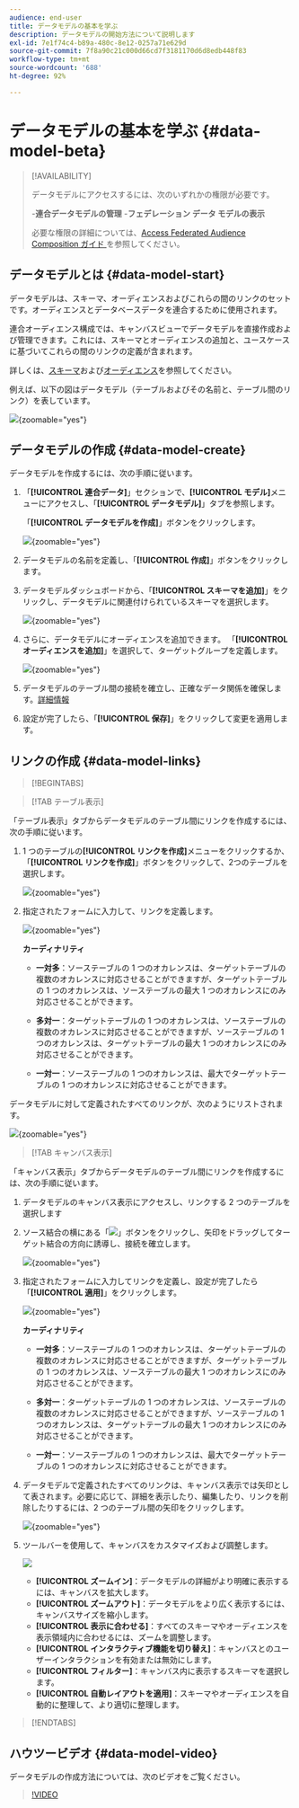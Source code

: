 ```yaml
---
audience: end-user
title: データモデルの基本を学ぶ
description: データモデルの開始方法について説明します
exl-id: 7e1f74c4-b89a-480c-8e12-0257a71e629d
source-git-commit: 7f8a90c21c000d66cd7f3181170d6d8edb448f83
workflow-type: tm+mt
source-wordcount: '688'
ht-degree: 92%

---
```



# データモデルの基本を学ぶ {#data-model-beta}

>[!AVAILABILITY]
>
>データモデルにアクセスするには、次のいずれかの権限が必要です。
>
>-**連合データモデルの管理**
>-**フェデレーション データ モデルの表示**
>
>必要な権限の詳細については、[Access Federated Audience Composition ガイド ](/help/start/feature-access.md) を参照してください。

## データモデルとは {#data-model-start}

データモデルは、スキーマ、オーディエンスおよびこれらの間のリンクのセットです。オーディエンスとデータベースデータを連合するために使用されます。

連合オーディエンス構成では、キャンバスビューでデータモデルを直接作成および管理できます。これには、スキーマとオーディエンスの追加と、ユースケースに基づいてこれらの間のリンクの定義が含まれます。

詳しくは、[スキーマ](../customer/schemas.md#schema-start)および[オーディエンス](../start/audiences.md)を参照してください。

例えば、以下の図はデータモデル（テーブルおよびその名前と、テーブル間のリンク）を表しています。

![](assets/datamodel.png){zoomable="yes"}

## データモデルの作成 {#data-model-create}

データモデルを作成するには、次の手順に従います。

1. 「**[!UICONTROL 連合データ]**」セクションで、**[!UICONTROL モデル]**&#x200B;メニューにアクセスし、「**[!UICONTROL データモデル]**」タブを参照します。

   「**[!UICONTROL データモデルを作成]**」ボタンをクリックします。

   ![](assets/datamodel_create.png){zoomable="yes"}

1. データモデルの名前を定義し、「**[!UICONTROL 作成]**」ボタンをクリックします。

1. データモデルダッシュボードから、「**[!UICONTROL スキーマを追加]**」をクリックし、データモデルに関連付けられているスキーマを選択します。

   ![](assets/datamodel_schemas.png){zoomable="yes"}

1. さらに、データモデルにオーディエンスを追加できます。 「**[!UICONTROL オーディエンスを追加]**」を選択して、ターゲットグループを定義します。

   ![](assets/datamodel-audiences.png){zoomable="yes"}

1. データモデルのテーブル間の接続を確立し、正確なデータ関係を確保します。[詳細情報](#data-model-links)

1. 設定が完了したら、「**[!UICONTROL 保存]**」をクリックして変更を適用します。

## リンクの作成 {#data-model-links}

>[!BEGINTABS]

>[!TAB テーブル表示]

「テーブル表示」タブからデータモデルのテーブル間にリンクを作成するには、次の手順に従います。

1. 1 つのテーブルの&#x200B;**[!UICONTROL リンクを作成]**&#x200B;メニューをクリックするか、「**[!UICONTROL リンクを作成]**」ボタンをクリックして、2つのテーブルを選択します。

   ![](assets/datamodel_createlinks.png){zoomable="yes"}

1. 指定されたフォームに入力して、リンクを定義します。

   ![](assets/datamodel_link.png){zoomable="yes"}

   **カーディナリティ**

   * **一対多**：ソーステーブルの 1 つのオカレンスは、ターゲットテーブルの複数のオカレンスに対応させることができますが、ターゲットテーブルの 1 つのオカレンスは、ソーステーブルの最大 1 つのオカレンスにのみ対応させることができます。

   * **多対一**：ターゲットテーブルの 1 つのオカレンスは、ソーステーブルの複数のオカレンスに対応させることができますが、ソーステーブルの 1 つのオカレンスは、ターゲットテーブルの最大 1 つのオカレンスにのみ対応させることができます。

   * **一対一**：ソーステーブルの 1 つのオカレンスは、最大でターゲットテーブルの 1 つのオカレンスに対応させることができます。

データモデルに対して定義されたすべてのリンクが、次のようにリストされます。

![](assets/datamodel_alllinks.png){zoomable="yes"}

>[!TAB キャンバス表示]

「キャンバス表示」タブからデータモデルのテーブル間にリンクを作成するには、次の手順に従います。

1. データモデルのキャンバス表示にアクセスし、リンクする 2 つのテーブルを選択します

1. ソース結合の横にある「![](assets/do-not-localize/Smock_AddCircle_18_N.svg)」ボタンをクリックし、矢印をドラッグしてターゲット結合の方向に誘導し、接続を確立します。

   ![](assets/datamodel.gif){zoomable="yes"}

1. 指定されたフォームに入力してリンクを定義し、設定が完了したら「**[!UICONTROL 適用]**」をクリックします。

   ![](assets/datamodel-canvas-1.png){zoomable="yes"}

   **カーディナリティ**

   * **一対多**：ソーステーブルの 1 つのオカレンスは、ターゲットテーブルの複数のオカレンスに対応させることができますが、ターゲットテーブルの 1 つのオカレンスは、ソーステーブルの最大 1 つのオカレンスにのみ対応させることができます。

   * **多対一**：ターゲットテーブルの 1 つのオカレンスは、ソーステーブルの複数のオカレンスに対応させることができますが、ソーステーブルの 1 つのオカレンスは、ターゲットテーブルの最大 1 つのオカレンスにのみ対応させることができます。

   * **一対一**：ソーステーブルの 1 つのオカレンスは、最大でターゲットテーブルの 1 つのオカレンスに対応させることができます。

1. データモデルで定義されたすべてのリンクは、キャンバス表示では矢印として表されます。必要に応じて、詳細を表示したり、編集したり、リンクを削除したりするには、2 つのテーブル間の矢印をクリックします。

   ![](assets/datamodel-canvas-2.png){zoomable="yes"}

1. ツールバーを使用して、キャンバスをカスタマイズおよび調整します。

   ![](assets/datamodel-canvas-3.png)

   * **[!UICONTROL ズームイン]**：データモデルの詳細がより明確に表示するには、キャンバスを拡大します。
   * **[!UICONTROL ズームアウト]**：データモデルをより広く表示するには、キャンバスサイズを縮小します。
   * **[!UICONTROL 表示に合わせる]**：すべてのスキーマやオーディエンスを表示領域内に合わせるには、ズームを調整します。
   * **[!UICONTROL インタラクティブ機能を切り替え]**：キャンバスとのユーザーインタラクションを有効または無効にします。
   * **[!UICONTROL フィルター]**：キャンバス内に表示するスキーマを選択します。
   * **[!UICONTROL 自動レイアウトを適用]**：スキーマやオーディエンスを自動的に整理して、より適切に整理します。

>[!ENDTABS]

## ハウツービデオ {#data-model-video}

データモデルの作成方法については、次のビデオをご覧ください。

>[!VIDEO](https://video.tv.adobe.com/v/3432020)
